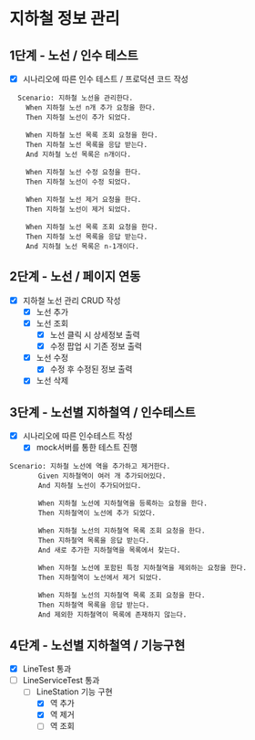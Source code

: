 # 지하철 정보 관리

## 1단계 - 노선 / 인수 테스트

 - [x] 시나리오에 따른 인수 테스트 / 프로덕션 코드 작성
```
  Scenario: 지하철 노선을 관리한다.
    When 지하철 노선 n개 추가 요청을 한다.
    Then 지하철 노선이 추가 되었다.
    
    When 지하철 노선 목록 조회 요청을 한다.
    Then 지하철 노선 목록을 응답 받는다.
    And 지하철 노선 목록은 n개이다.
    
    When 지하철 노선 수정 요청을 한다.
    Then 지하철 노선이 수정 되었다.

    When 지하철 노선 제거 요청을 한다.
    Then 지하철 노선이 제거 되었다.
    
    When 지하철 노선 목록 조회 요청을 한다.
    Then 지하철 노선 목록을 응답 받는다.
    And 지하철 노선 목록은 n-1개이다.
```

## 2단계 - 노선 / 페이지 연동

 - [x] 지하철 노선 관리 CRUD 작성
    - [x] 노선 추가
    - [x] 노선 조회
        - [x] 노선 클릭 시 상세정보 출력
        - [x] 수정 팝업 시 기존 정보 출력
    - [x] 노선 수정
        - [x] 수정 후 수정된 정보 출력
    - [x] 노선 삭제

## 3단계 - 노선별 지하철역 / 인수테스트

 - [x] 시나리오에 따른 인수테스트 작성
    - [x] mock서버를 통한 테스트 진행
 
 ```
 Scenario: 지하철 노선에 역을 추가하고 제거한다.
        Given 지하철역이 여러 개 추가되어있다.
        And 지하철 노선이 추가되어있다.
   
        When 지하철 노선에 지하철역을 등록하는 요청을 한다.
        Then 지하철역이 노선에 추가 되었다.
   
        When 지하철 노선의 지하철역 목록 조회 요청을 한다.
        Then 지하철역 목록을 응답 받는다.
        And 새로 추가한 지하철역을 목록에서 찾는다.
   
        When 지하철 노선에 포함된 특정 지하철역을 제외하는 요청을 한다.
        Then 지하철역이 노선에서 제거 되었다.
   
        When 지하철 노선의 지하철역 목록 조회 요청을 한다.
        Then 지하철역 목록을 응답 받는다.
        And 제외한 지하철역이 목록에 존재하지 않는다.
 ```

## 4단계 - 노선별 지하철역 / 기능구현

 - [x] LineTest 통과
 - [ ] LineServiceTest 통과
    - [ ] LineStation 기능 구현
        - [x] 역 추가
        - [x] 역 제거
        - [ ] 역 조회